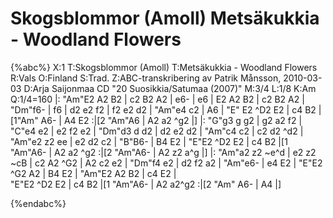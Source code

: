 # Skogsblommor (Amoll) Metsäkukkia - Woodland Flowers

{%abc%}
X:1
T:Skogsblommor (Amoll)
T:Metsäkukkia - Woodland Flowers
R:Vals
O:Finland
S:Trad.
Z:ABC-transkribering av Patrik Månsson, 2010-03-03
D:Arja Saijonmaa CD "20 Suosikkia/Satumaa (2007)"
M:3/4
L:1/8
K:Am
Q:1/4=160
|: "Am"E2 A2 B2 | c2 B2 A2 | e6- | e6 | E2 A2 B2 | c2 B2 A2 | "Dm"f6- | f6 | d2 e2 f2 | f2 e2 d2 |
"Am"e4 c2 | A6 | "E" E2 ^D2 E2 | c4 B2 |[1"Am" A6- | A4 E2 :|[2 "Am"A6 | A2 a2 ^g2 |]
|: "G"g3 g g2 | g2 a2 f2 | "C"e4 e2 | e2 f2 e2 | "Dm"d3 d d2 | d2 e2 d2 | "Am"c4 c2 |
c2 d2 ^d2 | "Am"e2 z2 ee | e2 d2 c2 | "B"B6- | B4 E2 | "E"E2 ^D2 E2 |
c4 B2 |[1 "Am"A6- | A2 a2 ^g2 :|[2 "Am"A6- | A2 z2 a^g |]
|: "Am"a2 z2 ~e^d | e2  z2 ~cB | c2 A2 ^G2 | A2 c2 e2 | "Dm"f4 e2 | d2 f2 a2 | "Am"e6- | e4 E2 |
"E"E2 ^G2 A2 | B4 E2 | "Am"E2 A2 B2 | c4 E2 |\
"E"E2 ^D2 E2 | c4 B2 |[1 "Am"A6- | A2  a2^g2 :|[2 "Am" A6- | A4 |]



{%endabc%}
